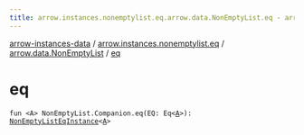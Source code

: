 ```yaml
---
title: arrow.instances.nonemptylist.eq.arrow.data.NonEmptyList.eq - arrow-instances-data
---
```


[arrow-instances-data](../../index.html) / [arrow.instances.nonemptylist.eq](../index.html) / [arrow.data.NonEmptyList](index.html) / [eq](./eq.html)

# eq

`fun <A> NonEmptyList.Companion.eq(EQ: Eq<`[`A`](eq.html#A)`>): `[`NonEmptyListEqInstance`](../../arrow.instances/-non-empty-list-eq-instance/index.html)`<`[`A`](eq.html#A)`>`